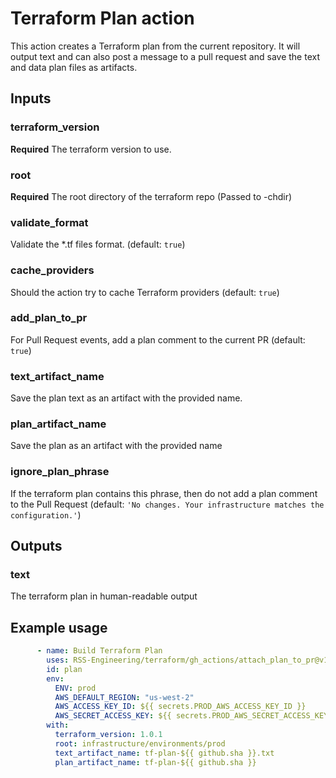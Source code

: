 # Terraform Plan action

This action creates a Terraform plan from the current repository. It will output text and can also post a message to a pull request and save the text and data plan files as artifacts.

## Inputs

### terraform_version

**Required** The terraform version to use.

### root
    
**Required** The root directory of the terraform repo (Passed to -chdir)

### validate_format

Validate the *.tf files format. (default: `true`)

### cache_providers

Should the action try to cache Terraform providers (default: `true`)

### add_plan_to_pr

For Pull Request events, add a plan comment to the current PR (default: `true`)

### text_artifact_name

Save the plan text as an artifact with the provided name.

### plan_artifact_name

Save the plan as an artifact with the provided name

### ignore_plan_phrase

If the terraform plan contains this phrase, then do not add a plan comment to the Pull Request (default: `'No changes. Your infrastructure matches the configuration.'`)

## Outputs

### text

The terraform plan in human-readable output

## Example usage

```yaml
      - name: Build Terraform Plan
        uses: RSS-Engineering/terraform/gh_actions/attach_plan_to_pr@v1.1.2
        id: plan
        env:
          ENV: prod
          AWS_DEFAULT_REGION: "us-west-2"
          AWS_ACCESS_KEY_ID: ${{ secrets.PROD_AWS_ACCESS_KEY_ID }}
          AWS_SECRET_ACCESS_KEY: ${{ secrets.PROD_AWS_SECRET_ACCESS_KEY }}
        with:
          terraform_version: 1.0.1
          root: infrastructure/environments/prod
          text_artifact_name: tf-plan-${{ github.sha }}.txt
          plan_artifact_name: tf-plan-${{ github.sha }}
```


